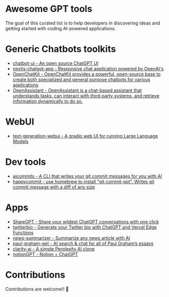 # Awesome GPT tools

The goal of this curated list is to help developers in discovering ideas and getting started with coding AI-powered applications.

# Generic Chatbots toolkits

- [chatbot-ui - An open source ChatGPT UI](https://github.com/mckaywrigley/chatbot-ui)
- [nextjs-chatgpt-app - Responsive chat application powered by OpenAI's](https://github.com/enricoros/nextjs-chatgpt-app)
- [OpenChatKit - OpenChatKit provides a powerful, open-source base to create both specialized and general purpose chatbots for various applications](https://github.com/togethercomputer/OpenChatKit)
- [OpenAssistant - OpenAssistant is a chat-based assistant that understands tasks, can interact with third-party systems, and retrieve information dynamically to do so.](https://github.com/LAION-AI/Open-Assistant)

# WebUI

- [text-generation-webui - A gradio web UI for running Large Language Models](https://github.com/oobabooga/text-generation-webui)

# Dev tools

- [aicommits - A CLI that writes your git commit messages for you with AI](https://github.com/Nutlope/aicommits)
- [happycommit - use homebrew to install "git commit-gpt". Writes git commit message with a diff of any size](https://github.com/jackbackes/happycommit)

# Apps

- [ShareGPT - Share your wildest ChatGPT conversations with one click](https://github.com/domeccleston/sharegpt)
- [twitterbio - Generate your Twitter bio with ChatGPT and Vercel Edge Functions](https://github.com/Nutlope/twitterbio)
- [news-summarizer - Summarize any news article with AI](https://github.com/Nutlope/news-summarizer)
- [paul-graham-gpt - AI search & chat for all of Paul Graham’s essays](https://github.com/mckaywrigley/paul-graham-gpt)
- [clarity-ai - A simple Perplexity AI clone](https://github.com/mckaywrigley/clarity-ai)
- [notionGPT - Notion + ChatGPT]()


# Contributions

Contributions are welcome!! 💪
